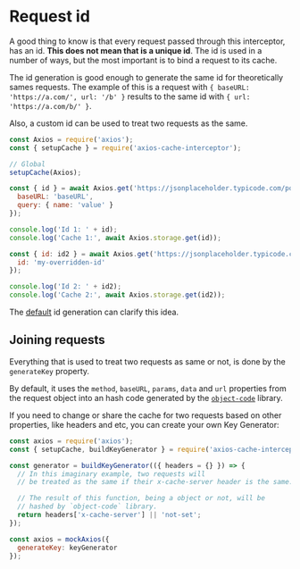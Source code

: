 # Request id

A good thing to know is that every request passed through this interceptor, has an id.
**This does not mean that is a unique id**. The id is used in a number of ways, but the
most important is to bind a request to its cache.

The id generation is good enough to generate the same id for theoretically sames requests.
The example of this is a request with `{ baseURL: 'https://a.com/', url: '/b' }` results
to the same id with `{ url: 'https://a.com/b/' }`.

Also, a custom id can be used to treat two requests as the same.

```js #runkit
const Axios = require('axios');
const { setupCache } = require('axios-cache-interceptor');

// Global
setupCache(Axios);

const { id } = await Axios.get('https://jsonplaceholder.typicode.com/posts/1', {
  baseURL: 'baseURL',
  query: { name: 'value' }
});

console.log('Id 1: ' + id);
console.log('Cache 1:', await Axios.storage.get(id));

const { id: id2 } = await Axios.get('https://jsonplaceholder.typicode.com/posts/1', {
  id: 'my-overridden-id'
});

console.log('Id 2: ' + id2);
console.log('Cache 2:', await Axios.storage.get(id2));
```

The
[default](https://github.com/arthurfiorette/axios-cache-interceptor/blob/main/src/util/key-generator.ts)
id generation can clarify this idea.

## Joining requests

Everything that is used to treat two requests as same or not, is done by the `generateKey`
property.

By default, it uses the `method`, `baseURL`, `params`, `data` and `url` properties from
the request object into an hash code generated by the [`object-code`](https://www.npmjs.com/package/object-code) library.

If you need to change or share the cache for two requests based on other properties, like
headers and etc, you can create your own Key Generator:

```js #runkit
const axios = require('axios');
const { setupCache, buildKeyGenerator } = require('axios-cache-interceptor');

const generator = buildKeyGenerator(({ headers = {} }) => {
  // In this imaginary example, two requests will
  // be treated as the same if their x-cache-server header is the same.

  // The result of this function, being a object or not, will be
  // hashed by `object-code` library.
  return headers['x-cache-server'] || 'not-set';
});

const axios = mockAxios({
  generateKey: keyGenerator
});
```
